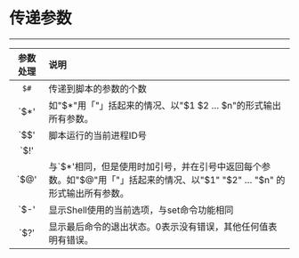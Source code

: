 # 传递参数
---

| 参数处理 | 说明                                           |
|:-----:|:---------------------------------------------|
| `$#`   | 传递到脚本的参数的个数                                  |
| `$*'   | 如"$*"用「"」括起来的情况、以"$1 $2 … $n"的形式输出所有参数。      |
| `$$'   | 脚本运行的当前进程ID号                                 |
| `$!'   |                                              |
| `$@'   | 与`$*'相同，但是使用时加引号，并在引号中返回每个参数。如"$@"用「"」括起来的情况、以"$1" "$2" … "$n" 的形式输出所有参数。 |
| `$-'   | 显示Shell使用的当前选项，与set命令功能相同                    |
| `$?'   | 显示最后命令的退出状态。0表示没有错误，其他任何值表明有错误。     |